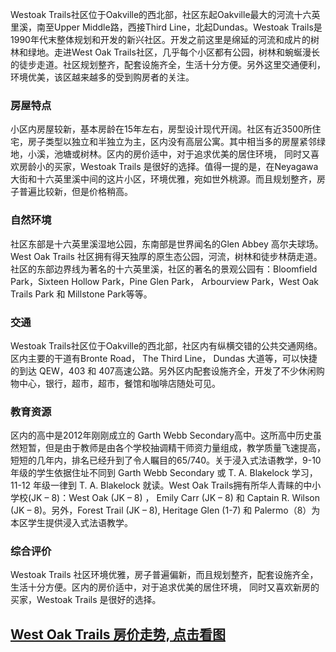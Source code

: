 Westoak Trails社区位于Oakville的西北部，社区东起Oakville最大的河流十六英里溪，南至Upper Middle路，西接Third Line，北起Dundas。Westoak Trails是1990年代末整体规划和开发的新兴社区。开发之前这里是绵延的河流和成片的树林和绿地。走进West Oak Trails社区，几乎每个小区都有公园，树林和蜿蜒漫长的徒步走道。社区规划整齐，配套设施齐全，生活十分方便。另外这里交通便利，环境优美，该区越来越多的受到购房者的关注。


### 房屋特点

小区内房屋较新，基本房龄在15年左右，房型设计现代开阔。社区有近3500所住宅，房子类型以独立和半独立为主，区内没有高层公寓。其中相当多的房屋紧邻绿地，小溪，池塘或树林。区内的房价适中，对于追求优美的居住环境， 同时又喜欢房龄小的买家，Westoak Trails 是很好的选择。值得一提的是，在Neyagawa 大街和十六英里溪中间的这片小区，环境优雅，宛如世外桃源。而且规划整齐，房子普遍比较新，但是价格稍高。

### 自然环境

社区东部是十六英里溪湿地公园，东南部是世界闻名的Glen Abbey 高尔夫球场。West Oak Trails 社区拥有得天独厚的原生态公园，河流，树林和徒步林荫走道。社区的东部边界线为著名的十六英里溪，社区的著名的景观公园有：Bloomfield Park，Sixteen Hollow Park，Pine Glen Park， Arbourview Park，West Oak Trails Park 和 Millstone Park等等。

### 交通

Westoak Trails社区位于Oakville的西北部，社区内有纵横交错的公共交通网络。区内主要的干道有Bronte Road， The Third Line， Dundas 大道等，可以快捷的到达 QEW，403 和 407高速公路。另外区内配套设施齐全，开发了不少休闲购物中心，银行，超市，超市，餐馆和咖啡店随处可见。

### 教育资源

区内的高中是2012年刚刚成立的 Garth Webb Secondary高中。这所高中历史虽然短暂，但是由于教师是由各个学校抽调精干师资力量组成，教学质量飞速提高，短短的几年内，排名已经升到了令人瞩目的65/740。关于浸入式法语教学，9-10 年级的学生依据住址不同到 Garth Webb Secondary 或 T. A. Blakelock 学习，11-12 年级一律到 T. A. Blakelock 就读。West Oak Trails拥有所华人青睐的中小学校(JK – 8)：West Oak (JK – 8) ， Emily Carr (JK – 8) 和 Captain R. Wilson (JK – 8)。另外，Forest Trail (JK – 8),  Heritage Glen (1-7) 和 Palermo（8）为本区学生提供浸入式法语教学。

### 综合评价

Westoak Trails 社区环境优雅，房子普遍偏新，而且规划整齐，配套设施齐全，生活十分方便。区内的房价适中，对于追求优美的居住环境， 同时又喜欢新房的买家，Westoak Trails 是很好的选择。

## [West Oak Trails 房价走势, 点击看图](https://oakville.listing.ca/west-oak-trails/real-estate-price-history.htm)